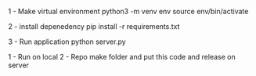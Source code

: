 1 - Make virtual environment
python3 -m venv env
source env/bin/activate


2 - install depenedency
pip install -r requirements.txt

3 - Run application
python server.py


1 - Run on local 
2 - Repo make folder and put this code and release on server